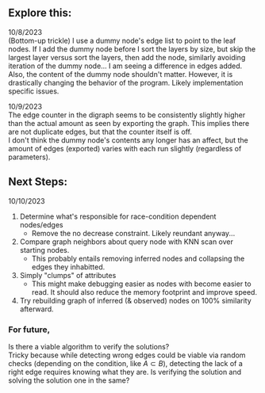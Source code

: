 ## Explore this:

10/8/2023  
(Bottom-up trickle)
I use a dummy node's edge list to point to the leaf nodes. If I add the dummy node before I sort the layers by size,
but skip the largest layer versus sort the layers, then add the node, similarly avoiding iteration of the dummy node...
I am seeing a difference in edges added.  
Also, the content of the dummy node shouldn't matter. However,
it is drastically changing the behavior of the program. Likely implementation specific issues.

10/9/2023  
The edge counter in the digraph seems to be consistently slightly higher
than the actual amount as seen by exporting the graph. This implies there are not
duplicate edges, but that the counter itself is off.  
I don't think the dummy node's contents any longer has an affect, but the amount of edges (exported) varies with each
run slightly (regardless of parameters).

## Next Steps:

10/10/2023  
1. Determine what's responsible for race-condition dependent nodes/edges
   - Remove the no decrease constraint. Likely reundant anyway...
2. Compare graph neighbors about query node with KNN scan over starting nodes.
   - This probably entails removing inferred nodes and collapsing the edges they inhabitted.
3. Simply "clumps" of attributes
   - This might make debugging easier as nodes with become easier to read. It should also
  reduce the memory footprint and improve speed.
4. Try rebuilding graph of inferred (& observed) nodes on 100% similarity afterward.

### For future,
Is there a viable algorithm to verify the solutions?  
Tricky because while detecting wrong edges could be viable via random checks (depending on the condition, like $A \subset B$),
detecting the lack of a right edge requires knowing what they are. Is verifying the solution and solving the solution
one in the same?
